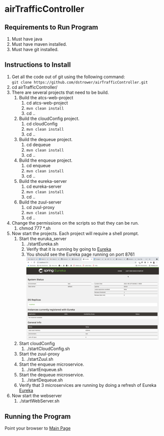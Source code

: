 # airTrafficController

## Requirements to Run Program

1. Must have java
1. Must have maven installed.
1. Must have git installed.

## Instructions to Install

1. Get all the code out of git using the following command: <br>
   `git clone https://github.com/dstrower/airTrafficController.git`
1. cd airTrafficController/   
1. There are several projects that need to be build.
    1. Build the  atcs-web-project
        1. cd atcs-web-project
        1. `mvn clean install`
        1. cd ..
    1. Build the cloudConfig project.
        1. cd cloudConfig
        1. `mvn clean install`
        1. cd ..
    1. Build the dequeue project.
        1. cd dequeue
        1.  `mvn clean install`
        1. cd ..
    1. Build the enqueue project.
        1. cd enqueue
        1. `mvn clean install`
        1. cd ..
    1. Build the eureka-server
        1. cd eureka-server
        1. `mvn clean install`
        1. cd ..
    1. Build the zuul-server
        1. cd zuul-proxy
        1. `mvn clean install`
        1. cd ..
1. Change the permissions on the scripts so that they can be run.
    1. chmod 777 *.sh
1. Now start the projects. Each project will require a shell prompt.
    1. Start the euruka_server
        1. ./startEureka.sh
        1. Verify that it is running by going to [Eureka](http://localhost:8761/)
        1. You should see the Eureka page running on port 8761 <br>
           ![Eureka](https://github.com/dstrower/airTrafficController/blob/master/images/EurekaStart.png)
    1. Start cloudConfig
        1. ./startCloudConfig.sh
    1. Start the zuul-proxy
        1.  ./startZuul.sh
    1. Start the enqueue microservice.
        1. ./startEnqueue.sh
    1. Start the dequeue microservice.
        1. ./startDequeue.sh
    1. Verify that 3 microservices are running by doing a refresh of Eureka [Eureka](http://localhost:8761/)
1. Now start the webserver
    1. ./startWebServer.sh
    
## Running the Program

Point your browser to [Main Page](http://localhost:8080/)


